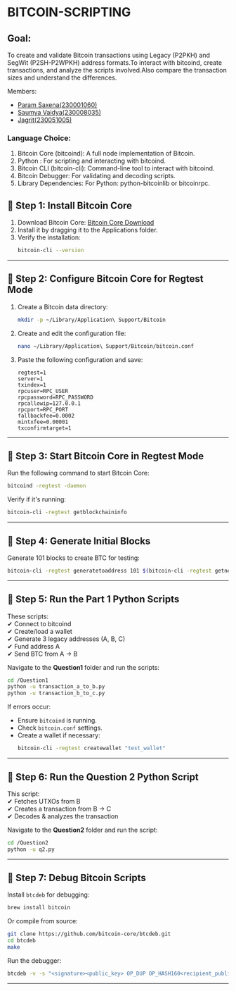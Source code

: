 # BITCOIN-SCRIPTING

## Goal:
To create and validate Bitcoin transactions using Legacy (P2PKH) and SegWit (P2SH-P2WPKH) address formats.To interact with bitcoind, create transactions, and analyze the scripts involved.Also compare the transaction sizes and understand the differences.

Members:
<br>
- [Param Saxena(230001060)](https://github.com/SAXENA-PARAM)
- [Saumya Vaidya(230008035)](https://github.com/samthedoctor)
- [Jagrit(230051005)](https://github.com/idJagrit)


### Language Choice:
1. Bitcoin Core (bitcoind): A full node implementation of Bitcoin.
2. Python : For scripting and interacting with bitcoind.
3. Bitcoin CLI (bitcoin-cli): Command-line tool to interact with bitcoind.
4. Bitcoin Debugger: For validating and decoding scripts.
5. Library Dependencies:
 For Python: python-bitcoinlib or bitcoinrpc.

## 🔹 Step 1: Install Bitcoin Core
1. Download Bitcoin Core: [Bitcoin Core Download](https://bitcoincore.org/en/download/)  
2. Install it by dragging it to the Applications folder.  
3. Verify the installation:  
   ```bash
   bitcoin-cli --version
   ```

---

## 🔹 Step 2: Configure Bitcoin Core for Regtest Mode
1. Create a Bitcoin data directory:  
   ```bash
   mkdir -p ~/Library/Application\ Support/Bitcoin
   ```
2. Create and edit the configuration file:  
   ```bash
   nano ~/Library/Application\ Support/Bitcoin/bitcoin.conf
   ```
3. Paste the following configuration and save:  
   ```
   regtest=1
   server=1
   txindex=1
   rpcuser=RPC_USER
   rpcpassword=RPC_PASSWORD
   rpcallowip=127.0.0.1
   rpcport=RPC_PORT
   fallbackfee=0.0002
   mintxfee=0.00001
   txconfirmtarget=1
   ```

---

## 🔹 Step 3: Start Bitcoin Core in Regtest Mode
Run the following command to start Bitcoin Core:  
```bash
bitcoind -regtest -daemon
```
Verify if it's running:  
```bash
bitcoin-cli -regtest getblockchaininfo
```

---

## 🔹 Step 4: Generate Initial Blocks
Generate 101 blocks to create BTC for testing:  
```bash
bitcoin-cli -regtest generatetoaddress 101 $(bitcoin-cli -regtest getnewaddress)
```

---

## 🔹 Step 5: Run the Part 1 Python Scripts
These scripts:  
✔ Connect to bitcoind  
✔ Create/load a wallet  
✔ Generate 3 legacy addresses (A, B, C)  
✔ Fund address A  
✔ Send BTC from A → B  

Navigate to the **Question1** folder and run the scripts:  
```bash
cd /Question1
python -u transaction_a_to_b.py
python -u transaction_b_to_c.py
```

If errors occur:  
- Ensure `bitcoind` is running.  
- Check `bitcoin.conf` settings.  
- Create a wallet if necessary:  
  ```bash
  bitcoin-cli -regtest createwallet "test_wallet"
  ```

---

## 🔹 Step 6: Run the Question 2 Python Script
This script:  
✔ Fetches UTXOs from B  
✔ Creates a transaction from B → C  
✔ Decodes & analyzes the transaction  

Navigate to the **Question2** folder and run the script:  
```bash
cd /Question2
python -u q2.py
```

---

## 🔹 Step 7: Debug Bitcoin Scripts
Install `btcdeb` for debugging:  
```bash
brew install bitcoin
```
Or compile from source:  
```bash
git clone https://github.com/bitcoin-core/btcdeb.git
cd btcdeb
make
```

Run the debugger:  
```bash
btcdeb -v -s "<signature><public_key> OP_DUP OP_HASH160<recipient_public_key_hash>OP_EQUALVERIFYOP_CHECKSIG"
```

---
